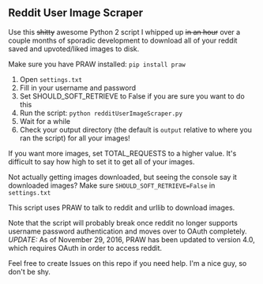 Reddit User Image Scraper
--------------------------

Use this ~~shitty~~ awesome Python 2 script I whipped up ~~in an hour~~ over a couple months of sporadic development to download all of your reddit saved and upvoted/liked images to disk.

Make sure you have PRAW installed:
`pip install praw`

1. Open `settings.txt`
2. Fill in your username and password
3. Set SHOULD_SOFT_RETRIEVE to False if you are sure you want to do this
4. Run the script: `python redditUserImageScraper.py`
5. Wait for a while
6. Check your output directory (the default is `output` relative to where you ran the script) for all your images!

If you want more images, set TOTAL_REQUESTS to a higher value. It's difficult to say how high to set it to get all of your images.

Not actually getting images downloaded, but seeing the console say it downloaded images? Make sure `SHOULD_SOFT_RETRIEVE=False` in `settings.txt`

This script uses PRAW to talk to reddit and urllib to download images.

Note that the script will probably break once reddit no longer supports username password authentication and moves over to OAuth completely. *UPDATE:* As of November 29, 2016, PRAW has been updated to version 4.0, which requires OAuth in order to access reddit.

Feel free to create Issues on this repo if you need help. I'm a nice guy, so don't be shy.